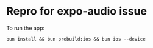 # Repro for expo-audio issue

To run the app:

```
bun install && bun prebuild:ios && bun ios --device
```
